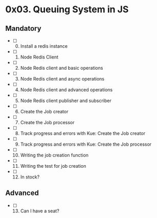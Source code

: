 # 0x03. Queuing System in JS
## Mandatory
- [ ] 0. Install a redis instance
- [ ] 1. Node Redis Client
- [ ] 2. Node Redis client and basic operations
- [ ] 3. Node Redis client and async operations
- [ ] 4. Node Redis client and advanced operations
- [ ] 5. Node Redis client publisher and subscriber
- [ ] 6. Create the Job creator
- [ ] 7. Create the Job processor
- [ ] 8. Track progress and errors with Kue: Create the Job creator
- [ ] 9. Track progress and errors with Kue: Create the Job processor
- [ ] 10. Writing the job creation function
- [ ] 11. Writing the test for job creation
- [ ] 12. In stock?
## Advanced
- [ ] 13. Can I have a seat?
